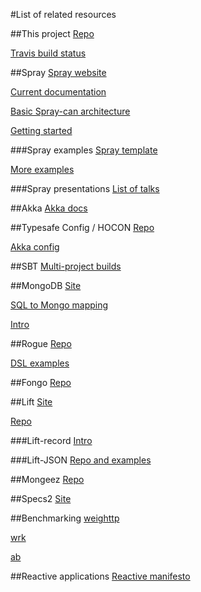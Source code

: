 #List of related resources

##This project
[Repo](https://github.com/izmailoff/Spray_Mongo_REST_service)

[Travis build status](https://travis-ci.org/izmailoff/Spray_Mongo_REST_service)

##Spray
[Spray website](http://spray.io/)

[Current documentation](http://spray.io/documentation/1.2.1/)

[Basic Spray-can architecture](http://spray.io/documentation/1.2.1/spray-can/http-server/#basic-architecture)

[Getting started](http://spray.io/introduction/getting-started/)

###Spray examples
[Spray template](https://github.com/spray/spray-template/tree/on_spray-can_1.3)

[More examples](https://github.com/spray/spray/tree/master/examples/spray-can/simple-http-server/src/main/scala/spray/examples)

###Spray presentations
[List of talks](http://spray.io/introduction/other-resources/)

##Akka
[Akka docs](http://akka.io/docs/)

##Typesafe Config / HOCON
[Repo](https://github.com/typesafehub/config)   

[Akka config](http://doc.akka.io/docs/akka/2.0/general/configuration.html)

##SBT
[Multi-project builds](http://www.scala-sbt.org/0.13/tutorial/Multi-Project.html)

##MongoDB
[Site](http://www.mongodb.org/)

[SQL to Mongo mapping](http://docs.mongodb.org/manual/reference/sql-comparison/)

[Intro](http://docs.mongodb.org/manual/core/introduction/)

##Rogue
[Repo](https://github.com/foursquare/rogue)

[DSL examples](https://github.com/foursquare/rogue/blob/master/rogue-lift/src/test/scala/com/foursquare/rogue/QueryTest.scala)

##Fongo
[Repo](https://github.com/fakemongo/fongo)

##Lift
[Site](http://liftweb.net/)

[Repo](https://github.com/lift/framework)

###Lift-record
[Intro](https://www.assembla.com/wiki/show/liftweb/Mongo_Record_Basics)

###Lift-JSON
[Repo and examples](https://github.com/lift/lift/tree/master/framework/lift-base/lift-json)

##Mongeez
[Repo](https://github.com/secondmarket/mongeez)

##Specs2
[Site](http://etorreborre.github.io/specs2/)

##Benchmarking
[weighttp](http://redmine.lighttpd.net/projects/weighttp/wiki)

[wrk](https://github.com/wg/wrk)

[ab](http://httpd.apache.org/docs/2.2/programs/ab.html)

##Reactive applications
[Reactive manifesto](http://www.reactivemanifesto.org/)
